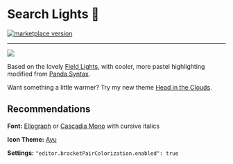 # Search Lights 🌄

<a href="https://marketplace.visualstudio.com/items?itemName=radiolevity.search-lights">
  <img alt="marketplace version" src="https://img.shields.io/vscode-marketplace/v/radiolevity.search-lights.svg?maxAge=3600&style=for-the-badge&colorA=1A1F28&colorB=FFCC66">
</a>

---

![](https://github.com/finnsjames/search-lights/raw/HEAD/showcase.png)

Based on the lovely [Field Lights](https://marketplace.visualstudio.com/items?itemName=sveggiani.vscode-field-lights), with cooler, more pastel highlighting modified from [Panda Syntax](https://marketplace.visualstudio.com/items?itemName=tinkertrain.theme-panda).

Want something a little warmer? Try my new theme [Head in the Clouds](https://marketplace.visualstudio.com/items?itemName=radiolevity.head-in-the-clouds).

## Recommendations

**Font:** [Ellograph](https://connary.com/ellograph.html) or [Cascadia Mono](https://github.com/microsoft/cascadia-code) with cursive italics

**Icon Theme:** [Ayu](https://marketplace.visualstudio.com/items?itemName=teabyii.ayu)

**Settings:** `"editor.bracketPairColorization.enabled": true`
